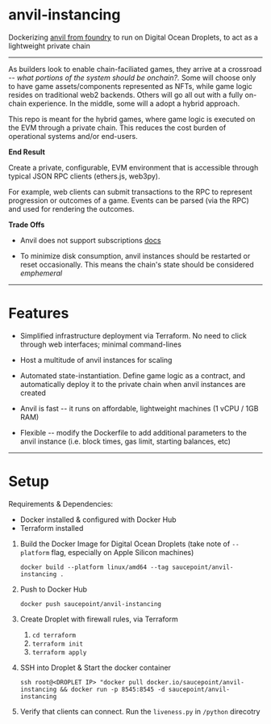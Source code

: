 # anvil-instancing
Dockerizing [anvil from foundry](https://book.getfoundry.sh/anvil/) to run on Digital Ocean Droplets, to act as a lightweight private chain

---

As builders look to enable chain-faciliated games, they arrive at a crossroad -- *what portions of the system should be onchain?.* Some will choose only to have game assets/components represented as NFTs, while game logic resides on traditional web2 backends. Others will go all out with a fully on-chain experience. In the middle, some will a adopt a hybrid approach.

This repo is meant for the hybrid games, where game logic is executed on the EVM through a private chain. This reduces the cost burden of operational systems and/or end-users.

**End Result**

Create a private, configurable, EVM environment that is accessible through typical JSON RPC clients (ethers.js, web3py).

For example, web clients can submit transactions to the RPC to represent progression or outcomes of a game. Events can be parsed (via the RPC) and used for rendering the outcomes.

**Trade Offs**

* Anvil does not support subscriptions [docs](https://book.getfoundry.sh/reference/anvil/)

* To minimize disk consumption, anvil instances should be restarted or reset occasionally. This means the chain's state should be considered *emphemeral*

---

# Features

* Simplified infrastructure deployment via Terraform. No need to click through web interfaces; minimal command-lines

* Host a multitude of anvil instances for scaling

* Automated state-instantiation. Define game logic as a contract, and automatically deploy it to the private chain when anvil instances are created

* Anvil is fast -- it runs on affordable, lightweight machines (1 vCPU / 1GB RAM)

* Flexible -- modify the Dockerfile to add additional parameters to the anvil instance (i.e. block times, gas limit, starting balances, etc)

---


# Setup

Requirements & Dependencies:
* Docker installed & configured with Docker Hub
* Terraform installed

1. Build the Docker Image for Digital Ocean Droplets (take note of `--platform` flag, especially on Apple Silicon machines)

    `docker build --platform linux/amd64 --tag saucepoint/anvil-instancing .`


2. Push to Docker Hub

    `docker push saucepoint/anvil-instancing`

3. Create Droplet with firewall rules, via Terraform
    1. `cd terraform`
    3. `terraform init`
    4. `terraform apply`

4. SSH into Droplet & Start the docker container
    
    `ssh root@<DROPLET IP> "docker pull docker.io/saucepoint/anvil-instancing && docker run -p 8545:8545 -d saucepoint/anvil-instancing`

5. Verify that clients can connect. Run the `liveness.py` in `/python` direcotry